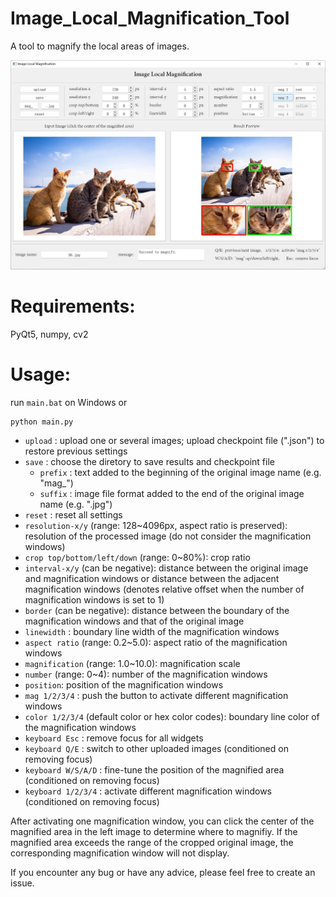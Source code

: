 # Image_Local_Magnification_Tool
A tool to magnify the local areas of images.

![image](./demo.jpg)

# Requirements:

PyQt5, numpy, cv2

# Usage:

run `main.bat` on Windows or
```
python main.py
```


- `upload` : upload one or several images; upload checkpoint file (".json") to restore previous settings
- `save` : choose the diretory to save results and checkpoint file
  - `prefix` : text added to the beginning of the original image name (e.g. "mag_")
  - `suffix` : image file format added to the end of the original image name (e.g. ".jpg")
- `reset` : reset all settings
- `resolution-x/y` (range: 128~4096px, aspect ratio is preserved): resolution of the processed image (do not consider the magnification windows)
- `crop top/bottom/left/down` (range: 0~80%): crop ratio
- `interval-x/y` (can be negative): distance between the original image and magnification windows or distance between the adjacent magnification windows (denotes relative offset when the number of magnification windows is set to 1)
- `border` (can be negative): distance between the boundary of the magnification windows and that of the original image
- `linewidth` : boundary line width of the magnification windows
- `aspect ratio` (range: 0.2~5.0): aspect ratio of the magnification windows
- `magnification` (range: 1.0~10.0): magnification scale
- `number` (range: 0~4): number of the magnification windows
- `position`: position of the magnification windows
- `mag 1/2/3/4` : push the button to activate different magnification windows
- `color 1/2/3/4` (default color or hex color codes): boundary line color of the magnification windows
- `keyboard Esc` : remove focus for all widgets
- `keyboard Q/E` : switch to other uploaded images (conditioned on removing focus)
- `keyboard W/S/A/D` : fine-tune the position of the magnified area (conditioned on removing focus)
- `keyboard 1/2/3/4` : activate different magnification windows (conditioned on removing focus)

After activating one magnification window, you can click the center of the magnified area in the left image to determine where to magnifiy. If the magnified area exceeds the range of the cropped original image, the corresponding magnification window will not display.

If you encounter any bug or have any advice, please feel free to create an issue.